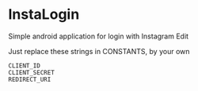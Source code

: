 # InstaLogin

Simple android application for login with Instagram Edit

Just replace these strings in CONSTANTS, by your own
```
CLIENT_ID
CLIENT_SECRET
REDIRECT_URI
```
